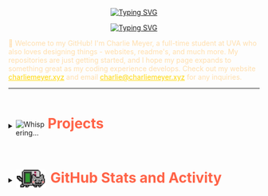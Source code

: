 <p align="center">
 <a href="https://github.com/charliemeyer2000"><img src="https://readme-typing-svg.demolab.com?font=Fira+Code&pause=1000&color=FF6347&center=true&size=50&vCenter=true&repeat=false&width=435&lines=Charlie+Meyer" alt="Typing SVG" /></a>
</p>
<p align="center">
    <a href="https://github.com/charliemeyer2000"><img src="https://readme-typing-svg.demolab.com?font=Fira+Code&pause=1000&color=FFDEAD&center=true&vCenter=true&width=435&lines=Aspiring+full-stack+app+developer;Computer+science+student+at+UVA;Node+and+React+fanboy;Raspberry+PI+%26+Arduino+tinkerer;Always+learning+new+things" alt="Typing SVG" /></a>
</p>

<p style="color: #FFDEAD">
👋 Welcome to my GitHub! I'm Charlie Meyer, a full-time student at UVA who also loves designing things - websites, readme's, and much more. My repositories are just getting started, and I hope my page expands to something great as my coding experience develops. Check out my website <a href="https://charliemeyer.xyz" target="_blank" rel="noopener noreferrer" style="color: #FFD700;">charliemeyer.xyz</a> and email <a href="mailto:charlie@charliemeyer.xyz" style="color: #FFD700; " target="_blank" rel="noopener noreferrer">charlie@charliemeyer.xyz</a>  for any inquiries.
</p>

<hr>

<details closed display="flex" align-items="center" color="#FFDEAD">
    <summary>
        <img alt="Whispering..."  class="mr-3" src="https://github.githubassets.com/images/mona-whisper.gif" width="60" height="60" style="display: inline-block; vertical-align: -1em">
        <h1 style="display: inline-block; color: #FF6347; border-bottom: none" >Projects</h1>
    </summary>
    <div>
        <ul>
            <li><a href="https://github.com/charliemeyer2000/website" target="_blank" rel="noopener noreferrer" ><p style="color: #FFDEAD">My personal website</p></li>
            <li><a href="https://github.com/charliemeyer2000/TwitterToLCD" target="_blank" rel="noopener noreferrer" style="color: #FFD700;">TwitterToLCD</li>
            <li><a href="https://github.com/charliemeyer2000/SpotipyJoystick" target="_blank" rel="noopener noreferrer" style="color: #FFD700;">SpotipyJoystick </a></li>
            <li><a href="https://github.com/IROATUVA" target="_blank" rel="noopener noreferrer" style="color: #FFD700;">IRO Treasurer Site</a></li>
        </ul>
    </div>
</details>

<details closed display="flex" align-items="center" color="#FFDEAD">
    <summary>
        <img src="images/cat.gif" alt="Svg Stock Cute Pastel Aesthetic Pixel Plant Animal - Plant Pixel Art Aesthetic@pngkey.com" width=60 style="vertical-align: -0.79em">
        <h1 style="display: inline-block; color: #FF6347; border-bottom: none; padding-left: 0.2em" >GitHub Stats and Activity </h1>
    </summary>

</details>









<!--
**charliemeyer2000/charliemeyer2000** is a ✨ _special_ ✨ repository because its `README.md` (this file) appears on your GitHub profile.

Here are some ideas to get you started:

- 🔭 I’m currently working on ...
- 🌱 I’m currently learning ...
- 👯 I’m looking to collaborate on ...
- 🤔 I’m looking for help with ...
- 💬 Ask me about ...
- 📫 How to reach me: ...
- 😄 Pronouns: ...
- ⚡ Fun fact: ...
-->
